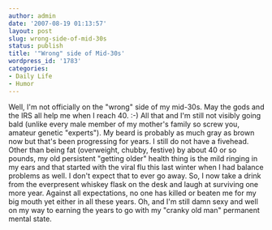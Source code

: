 ```yaml
---
author: admin
date: '2007-08-19 01:13:57'
layout: post
slug: wrong-side-of-mid-30s
status: publish
title: '"Wrong" side of Mid-30s'
wordpress_id: '1783'
categories:
- Daily Life
- Humor
---
```


Well, I'm not officially on the "wrong" side of my mid-30s. May the gods
and the IRS all help me when I reach 40. :-) All that and I'm still not
visibly going bald (unlike every male member of my mother's family so
screw you, amateur genetic "experts"). My beard is probably as much gray
as brown now but that's been progressing for years. I still do not have
a fivehead. Other than being fat (overweight, chubby, festive) by about
40 or so pounds, my old persistent "getting older" health thing is the
mild ringing in my ears and that started with the viral flu this last
winter when I had balance problems as well. I don't expect that to ever
go away. So, I now take a drink from the everpresent whiskey flask on
the desk and laugh at surviving one more year. Against all expectations,
no one has killed or beaten me for my big mouth yet either in all these
years. Oh, and I'm still damn sexy and well on my way to earning the
years to go with my "cranky old man" permanent mental state.
